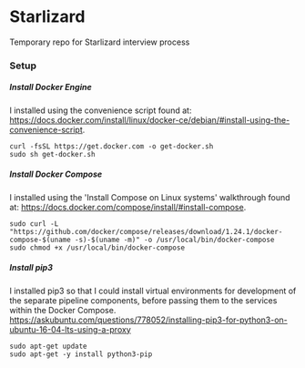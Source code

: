 # Starlizard
Temporary repo for Starlizard interview process

### Setup
##### Install Docker Engine
I installed using the convenience script found at: https://docs.docker.com/install/linux/docker-ce/debian/#install-using-the-convenience-script.

```shell
curl -fsSL https://get.docker.com -o get-docker.sh
sudo sh get-docker.sh
```

##### Install Docker Compose

I installed using the 'Install Compose on Linux systems' walkthrough found at: https://docs.docker.com/compose/install/#install-compose.

```shell
sudo curl -L "https://github.com/docker/compose/releases/download/1.24.1/docker-compose-$(uname -s)-$(uname -m)" -o /usr/local/bin/docker-compose
sudo chmod +x /usr/local/bin/docker-compose
```


##### Install pip3
I installed pip3 so that I could install virtual environments for development of the separate pipeline components, before passing them to the services within the Docker Compose. https://askubuntu.com/questions/778052/installing-pip3-for-python3-on-ubuntu-16-04-lts-using-a-proxy
    
```shell
sudo apt-get update   
sudo apt-get -y install python3-pip
```

